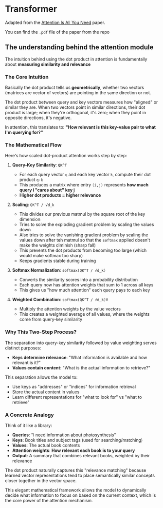 # Transformer

Adapted from the [Attention Is All You Need](https://arxiv.org/abs/1706.03762) paper.

You can find the `.pdf` file of the paper from the repo

## The understanding behind the attention module

The intuition behind using the dot product in attention is fundamentally about **measuring similarity and relevance**

### The Core Intuition

Basically the dot product tells us **geometrically**, whether two vectors (matrices are vector of vectors) are pointing in the same direction or not.

The dot product between query and key vectors measures how "aligned" or similar they are. When two vectors point in similar directions, their dot product is large; when they're orthogonal, it's zero; when they point in opposite directions, it's negative.

In attention, this translates to: **"How relevant is this key-value pair to what I'm querying for?"**

### The Mathematical Flow

Here's how scaled dot-product attention works step by step:

1. **Query-Key Similarity**: `QK^T`
   - For each query vector `q` and each key vector `k`, compute their dot product `q·k`
   - This produces a matrix where entry `(i,j)` represents **how much query i "cares about" key j**
   - **Higher dot products = higher relevance**

2. **Scaling**: `QK^T / √d_k`
   - This divides our previous matmul by the square root of the key dimension
   - Tries to solve the exploding gradient problem by scaling the values down
   - Also tries to solve the vanishing gradient problem by scaling the values down after teh matmul so that the `softmax` applied doesn't make the weights diminish (sharp fall)
    - This prevents the dot products from becoming too large (which would make softmax too sharp)
    - Keeps gradients stable during training

3. **Softmax Normalization**: `softmax(QK^T / √d_k)`
   - Converts the similarity scores into a probability distribution
   - Each query now has attention weights that sum to 1 across all keys
   - This gives us "how much attention" each query pays to each key

4. **Weighted Combination**: `softmax(QK^T / √d_k)V`
   - Multiply the attention weights by the value vectors
   - This creates a weighted average of all values, where the weights come from query-key similarity

### Why This Two-Step Process?

The separation into query-key similarity followed by value weighting serves distinct purposes:

- **Keys determine relevance**: "What information is available and how relevant is it?"
- **Values contain content**: "What is the actual information to retrieve?"

This separation allows the model to:
- Use keys as "addresses" or "indices" for information retrieval
- Store the actual content in values
- Learn different representations for "what to look for" vs "what to retrieve"

### A Concrete Analogy

Think of it like a library:
- **Queries**: "I need information about photosynthesis"
- **Keys**: Book titles and subject tags (used for searching/matching)
- **Values**: The actual book contents
- **Attention weights**: **How relevant each book is to your query**
- **Output**: A summary that combines relevant books, weighted by their relevance

The dot product naturally captures this "relevance matching" because learned vector representations tend to place semantically similar concepts closer together in the vector space.

This elegant mathematical framework allows the model to dynamically decide what information to focus on based on the current context, which is the core power of the attention mechanism.
